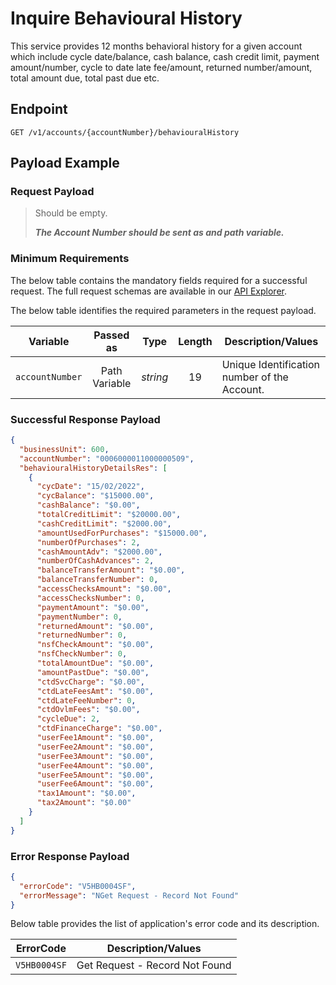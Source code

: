 # Inquire Behavioural History

 This service provides 12 months behavioral history for a given account which include cycle date/balance, cash balance, cash credit limit, payment amount/number, cycle to date late fee/amount, returned number/amount, total amount due, total past due etc.

## Endpoint

`GET /v1/accounts/{accountNumber}/behaviouralHistory`

## Payload Example

### Request Payload

>Should be empty. 
>
>***The Account Number should be sent as and path variable.***


### Minimum Requirements

The below table contains the mandatory fields required for a successful request. The full request schemas are available in our [API Explorer](../api/?type=get&path=/v1/accounts/{accountNumber}/behaviouralHistory).

The below table identifies the required parameters in the request payload.

| Variable | Passed as | Type | Length | Description/Values |
| -------- | :-------: | :--: | :------------: | ------------------ |
| `accountNumber` | Path Variable | *string* | 19 | Unique Identification number of the Account. | 

### Successful Response Payload

```json
{
  "businessUnit": 600,
  "accountNumber": "0006000011000000509",
  "behaviouralHistoryDetailsRes": [
    {
      "cycDate": "15/02/2022",
      "cycBalance": "$15000.00",
      "cashBalance": "$0.00",
      "totalCreditLimit": "$20000.00",
      "cashCreditLimit": "$2000.00",
      "amountUsedForPurchases": "$15000.00",
      "numberOfPurchases": 2,
      "cashAmountAdv": "$2000.00",
      "numberOfCashAdvances": 2,
      "balanceTransferAmount": "$0.00",
      "balanceTransferNumber": 0,
      "accessChecksAmount": "$0.00",
      "accessChecksNumber": 0,
      "paymentAmount": "$0.00",
      "paymentNumber": 0,
      "returnedAmount": "$0.00",
      "returnedNumber": 0,
      "nsfCheckAmount": "$0.00",
      "nsfCheckNumber": 0,
      "totalAmountDue": "$0.00",
      "amountPastDue": "$0.00",
      "ctdSvcCharge": "$0.00",
      "ctdLateFeesAmt": "$0.00",
      "ctdLateFeeNumber": 0,
      "ctdOvlmFees": "$0.00",
      "cycleDue": 2,
      "ctdFinanceCharge": "$0.00",
      "userFee1Amount": "$0.00",
      "userFee2Amount": "$0.00",
      "userFee3Amount": "$0.00",
      "userFee4Amount": "$0.00",
      "userFee5Amount": "$0.00",
      "userFee6Amount": "$0.00",
      "tax1Amount": "$0.00",
      "tax2Amount": "$0.00"
    }
  ]
}

```

### Error Response Payload

```json
{
  "errorCode": "V5HB0004SF",
  "errorMessage": "NGet Request - Record Not Found"  
}
```

Below table provides the list of application's error code and its description.

| ErrorCode |  Description/Values |
| --------  | ------------------ |
| `V5HB0004SF` | Get Request - Record Not Found |